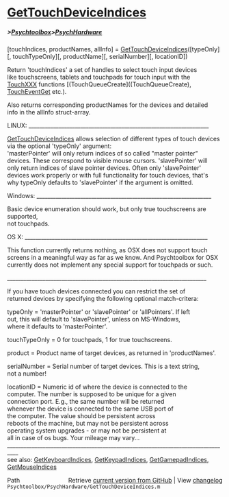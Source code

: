 # [GetTouchDeviceIndices](GetTouchDeviceIndices)
##### >[Psychtoolbox](Psychtoolbox)>[PsychHardware](PsychHardware)

[touchIndices, productNames, allInfo] = [GetTouchDeviceIndices](GetTouchDeviceIndices)([typeOnly][, touchTypeOnly][, productName][, serialNumber][, locationID])  
  
Return 'touchIndices' a set of handles to select touch input devices  
like touchscreens, tablets and touchpads for touch input with the  
[TouchXXX](TouchXXX) functions [(TouchQueueCreate]((TouchQueueCreate), [TouchEventGet](TouchEventGet) etc.).  
  
Also returns corresponding productNames for the devices and detailed  
info in the allInfo struct-array.  
  
LINUX: \_\_\_\_\_\_\_\_\_\_\_\_\_\_\_\_\_\_\_\_\_\_\_\_\_\_\_\_\_\_\_\_\_\_\_\_\_\_\_\_\_\_\_\_\_\_\_\_\_\_\_\_\_\_\_\_\_\_\_\_\_\_\_\_\_\_  
  
[GetTouchDeviceIndices](GetTouchDeviceIndices) allows selection of different types of touch devices  
via the optional 'typeOnly' argument:  
'masterPointer' will only return indices of so called "master pointer"  
devices. These correspond to visible mouse cursors. 'slavePointer' will  
only return indices of slave pointer devices. Often only 'slavePointer'  
devices work properly or with full functionality for touch devices, that's  
why typeOnly defaults to 'slavePointer' if the argument is omitted.  
  
Windows: \_\_\_\_\_\_\_\_\_\_\_\_\_\_\_\_\_\_\_\_\_\_\_\_\_\_\_\_\_\_\_\_\_\_\_\_\_\_\_\_\_\_\_\_\_\_\_\_\_\_\_\_\_\_\_\_\_\_\_\_\_\_\_\_  
  
Basic device enumeration should work, but only true touchscreens are supported,  
not touchpads.  
  
OS X: \_\_\_\_\_\_\_\_\_\_\_\_\_\_\_\_\_\_\_\_\_\_\_\_\_\_\_\_\_\_\_\_\_\_\_\_\_\_\_\_\_\_\_\_\_\_\_\_\_\_\_\_\_\_\_\_\_\_\_\_\_\_\_\_\_\_\_  
  
This function currently returns nothing, as OSX does not support touch  
screens in a meaningful way as far as we know. And Psychtoolbox for OSX  
currently does not implement any special support for touchpads or such.  
  
\_\_\_\_\_\_\_\_\_\_\_\_\_\_\_\_\_\_\_\_\_\_\_\_\_\_\_\_\_\_\_\_\_\_\_\_\_\_\_\_\_\_\_\_\_\_\_\_\_\_\_\_\_\_\_\_\_\_\_\_\_\_\_\_\_\_\_\_\_\_\_\_\_  
  
If you have touch devices connected you can restrict the set of  
returned devices by specifying the following optional match-critera:  
  
typeOnly      = 'masterPointer' or 'slavePointer' or 'allPointers'. If left  
                out, this will default to 'slavePointer', unless on MS-Windows,  
                where it defaults to 'masterPointer'.  
  
touchTypeOnly = 0 for touchpads, 1 for true touchscreens.  
  
product       = Product name of target devices, as returned in 'productNames'.  
  
serialNumber  = Serial number of target devices. This is a text string,  
                not a number!  
  
locationID    = Numeric id of where the device is connected to the  
                computer. The number is supposed to be unique for a given  
                connection port. E.g., the same number will be returned  
                whenever the device is connected to the same USB port of  
                the computer. The value should be persistent across  
                reboots of the machine, but may not be persistent across  
                operating system upgrades - or may not be persistent at  
                all in case of os bugs. Your mileage may vary...  
\_\_\_\_\_\_\_\_\_\_\_\_\_\_\_\_\_\_\_\_\_\_\_\_\_\_\_\_\_\_\_\_\_\_\_\_\_\_\_\_\_\_\_\_\_\_\_\_\_\_\_\_\_\_\_\_\_\_\_\_\_\_\_\_\_\_\_\_\_\_\_\_\_\_\_\_\_\_\_\_\_\_  
see also: [GetKeyboardIndices](GetKeyboardIndices), [GetKeypadIndices](GetKeypadIndices), [GetGamepadIndices](GetGamepadIndices), [GetMouseIndices](GetMouseIndices)  




<div class="code_header" style="text-align:right;">
  <span style="float:left;">Path&nbsp;&nbsp;</span> <span class="counter">Retrieve <a href=
  "https://raw.github.com/Psychtoolbox-3/Psychtoolbox-3/beta/Psychtoolbox/PsychHardware/GetTouchDeviceIndices.m">current version from GitHub</a> | View <a href=
  "https://github.com/Psychtoolbox-3/Psychtoolbox-3/commits/beta/Psychtoolbox/PsychHardware/GetTouchDeviceIndices.m">changelog</a></span>
</div>
<div class="code">
  <code>Psychtoolbox/PsychHardware/GetTouchDeviceIndices.m</code>
</div>

